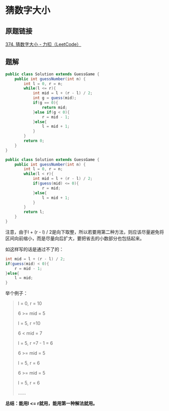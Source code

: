 # 猜数字大小

## 原题链接

[374. 猜数字大小 - 力扣（LeetCode）](https://leetcode.cn/problems/guess-number-higher-or-lower/)

## 题解

~~~java
public class Solution extends GuessGame {
    public int guessNumber(int n) {
        int l = 0, r = n;
        while(l <= r){
            int mid = l + (r - l) / 2;
            int g = guess(mid);
            if(g == 0){
                return mid;
            }else if(g < 0){
                r = mid - 1;
            }else{
                l = mid + 1;
            }
        }
        return 0;
    }
}
~~~

~~~java
public class Solution extends GuessGame {
    public int guessNumber(int n) {
        int l = 0, r = n;
        while(l < r){
            int mid = l + (r - l) / 2;
            if(guess(mid) <= 0){
                r = mid;
            }else{
                l = mid + 1;
            }
        }
        return l;
    }
}
~~~

注意，由于l + (r - l) / 2是向下取整，所以若要用第二种方法，则应该尽量避免将区间向前缩小，而是尽量向后扩大，要把省去的小数部分也包括起来。

如这样写的话是通过不了的：

~~~java
int mid = l + (r - l) / 2;
if(guess(mid) < 0){
	r = mid - 1;
}else{
    l = mid;
}
~~~

举个例子：

> l = 0, r = 10
>
> 6 >= mid = 5
>
> l = 5, r =10
>
> 6 < mid = 7
>
> l = 5, r =7 - 1 = 6
>
> 6 >= mid = 5
>
> l = 5, r = 6
>
> 6 >= mid = 5
>
> l = 5, r = 6
>
> ......

**总结：能用l <= r就用，能用第一种解法就用。**